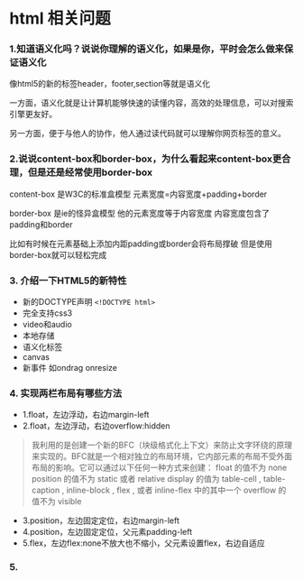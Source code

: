 # html 相关问题

### 1.知道语义化吗？说说你理解的语义化，如果是你，平时会怎么做来保证语义化

像html5的新的标签header，footer,section等就是语义化

一方面，语义化就是让计算机能够快速的读懂内容，高效的处理信息，可以对搜索引擎更友好。

另一方面，便于与他人的协作，他人通过读代码就可以理解你网页标签的意义。

### 2.说说content-box和border-box，为什么看起来content-box更合理，但是还是经常使用border-box

content-box 是W3C的标准盒模型 元素宽度=内容宽度+padding+border

border-box 是ie的怪异盒模型  他的元素宽度等于内容宽度  内容宽度包含了padding和border

比如有时候在元素基础上添加内距padding或border会将布局撑破 但是使用border-box就可以轻松完成

### 3. 介绍一下HTML5的新特性

* 新的DOCTYPE声明  `<!DOCTYPE html>`
* 完全支持css3
* video和audio 
* 本地存储 
* 语义化标签
* canvas 
* 新事件 如ondrag onresize

### 4. 实现两栏布局有哪些方法
* 1.float，左边浮动，右边margin-left
* 2.float，左边浮动，右边overflow:hidden
> 我利用的是创建一个新的BFC（块级格式化上下文）来防止文字环绕的原理来实现的。BFC就是一个相对独立的布局环境，它内部元素的布局不受外面布局的影响。它可以通过以下任何一种方式来创建： 
float 的值不为 none 
position 的值不为 static 或者 relative 
display 的值为 table-cell , table-caption , inline-block , flex , 或者 inline-flex 中的其中一个 
overflow 的值不为 visible
* 3.position，左边固定定位，右边margin-left
* 4.position，左边固定定位，父元素padding-left
* 5.flex，左边flex:none不放大也不缩小，父元素设置flex，右边自适应

### 5. 


